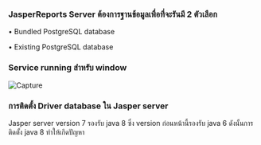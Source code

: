 ### JasperReports Server ต้องการฐานข้อมูลเพื่อที่จะรันมี 2 ตัวเลือก

•	Bundled PostgreSQL database

•	Existing PostgreSQL database

### Service running สำหรับ window

![Capture](https://user-images.githubusercontent.com/15135199/100197060-608f4280-2f2c-11eb-8a3b-a8799c45b1f7.JPG)

### การติดตั้ง Driver database ใน Jasper server

Jasper server version 7 รองรับ java 8 ซึ่ง version ก่อนหน้านี้รองรับ java 6 ดังนั้นการติดตั้ง java 8 ทำให้เกิดปัญหา
